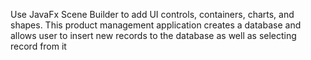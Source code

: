 Use JavaFx Scene Builder to add UI controls, containers, charts, and shapes. 
This product management application creates a database and allows user to insert new records to the database as well as selecting record from it
